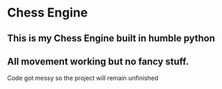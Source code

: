 # Chess Engine

## This is my Chess Engine built in humble python

## All movement working but no fancy stuff.
Code got messy so the project will remain unfinished

